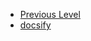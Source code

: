 <!-- docs/_sidebar.md created by Zachary Li -->

- [Previous Level](README)
- [docsify](0x03_Tool-Notes/docsify/README)
